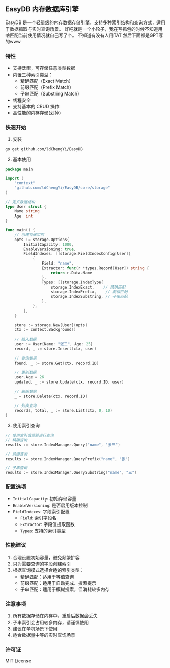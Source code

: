 ## EasyDB 内存数据库引擎

EasyDB 是一个轻量级的内存数据存储引擎，支持多种索引结构和查询方式，适用于数据抓取与实时查询场景。
好吧就是一个小轮子，我在写抓包的时候不知道用啥匹配当前使用情况就自己写了个。
不知道有没有人用TAT
然后下面都是GPT写的www

### 特性

- 支持泛型，可存储任意类型数据
- 内置三种索引类型：
  - 精确匹配（Exact Match）
  - 前缀匹配（Prefix Match）
  - 子串匹配（Substring Match）
- 线程安全
- 支持基本的 CRUD 操作
- 高性能的内存存储(划掉)

### 快速开始

1. 安装

```bash
go get github.com/ldChengYi/EasyDB
```

2. 基本使用

```go
package main

import (
    "context"
    "github.com/ldChengYi/EasyDB/core/storage"
)

// 定义数据结构
type User struct {
    Name string
    Age  int
}

func main() {
    // 创建存储实例
    opts := storage.Options{
        InitialCapacity: 1000,
        EnableVersioning: true,
        FieldIndexes: []storage.FieldIndexConfig[User]{
            {
                Field: "name",
                Extractor: func(r *types.Record[User]) string {
                    return r.Data.Name
                },
                Types: []storage.IndexType{
                    storage.IndexExact,    // 精确匹配
                    storage.IndexPrefix,    // 前缀匹配
                    storage.IndexSubstring, // 子串匹配
                },
            },
        },
    }
    
    store := storage.New[User](opts)
    ctx := context.Background()
    
    // 插入数据
    user := User{Name: "张三", Age: 25}
    record, _ := store.Insert(ctx, user)
    
    // 查询数据
    found, _ := store.Get(ctx, record.ID)
    
    // 更新数据
    user.Age = 26
    updated, _ := store.Update(ctx, record.ID, user)
    
    // 删除数据
    _ = store.Delete(ctx, record.ID)
    
    // 列表查询
    records, total, _ := store.List(ctx, 0, 10)
}
```

3. 使用索引查询

```go
// 使用索引管理器进行查询
// 精确查询
results := store.IndexManager.Query("name", "张三")

// 前缀查询
results := store.IndexManager.QueryPrefix("name", "张")

// 子串查询
results := store.IndexManager.QuerySubstring("name", "三")
```

### 配置选项

- `InitialCapacity`: 初始存储容量
- `EnableVersioning`: 是否启用版本控制
- `FieldIndexes`: 字段索引配置
  - `Field`: 索引字段名
  - `Extractor`: 字段值提取函数
  - `Types`: 支持的索引类型

### 性能建议

1. 合理设置初始容量，避免频繁扩容
2. 只为需要查询的字段创建索引
3. 根据查询模式选择合适的索引类型：
   - 精确匹配：适用于等值查询
   - 前缀匹配：适用于自动完成、搜索提示
   - 子串匹配：适用于模糊搜索，但消耗较多内存

### 注意事项

1. 所有数据存储在内存中，重启后数据会丢失
2. 子串索引会占用较多内存，请谨慎使用
3. 建议在单机场景下使用
4. 适合数据量中等的实时查询场景

### 许可证

MIT License

